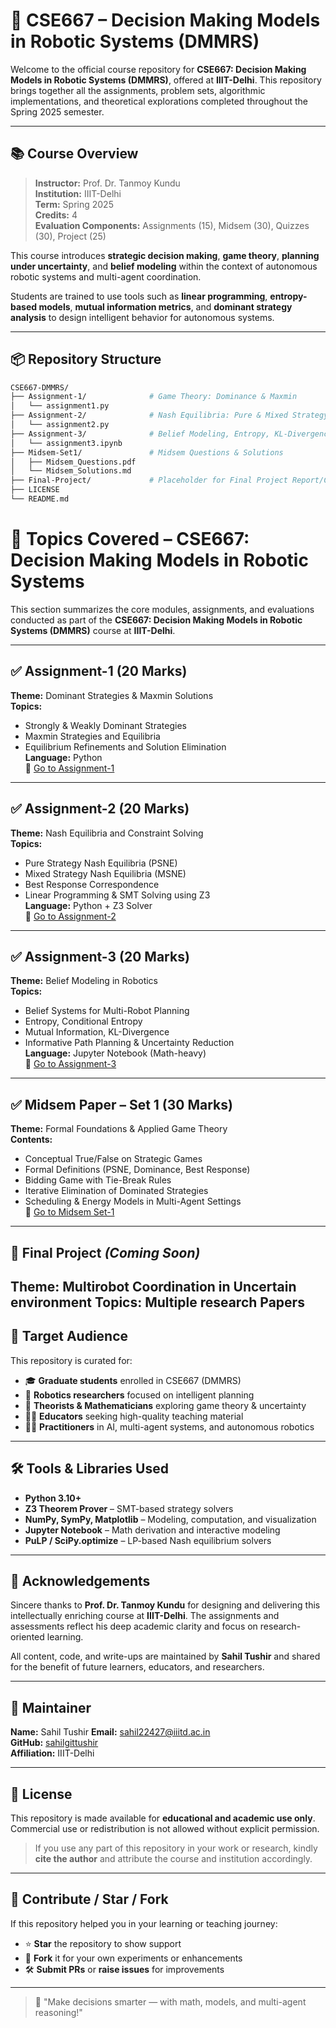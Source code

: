 # 🤖 CSE667 – Decision Making Models in Robotic Systems (DMMRS)

Welcome to the official course repository for **CSE667: Decision Making Models in Robotic Systems (DMMRS)**, offered at **IIIT-Delhi**. This repository brings together all the assignments, problem sets, algorithmic implementations, and theoretical explorations completed throughout the Spring 2025 semester.

---

## 📚 Course Overview

> **Instructor:** Prof. Dr. Tanmoy Kundu  
> **Institution:** IIIT-Delhi  
> **Term:** Spring 2025  
> **Credits:** 4  
> **Evaluation Components:** Assignments (15), Midsem (30), Quizzes (30), Project (25)

This course introduces **strategic decision making**, **game theory**, **planning under uncertainty**, and **belief modeling** within the context of autonomous robotic systems and multi-agent coordination.

Students are trained to use tools such as **linear programming**, **entropy-based models**, **mutual information metrics**, and **dominant strategy analysis** to design intelligent behavior for autonomous systems.

---

## 📦 Repository Structure

```bash
CSE667-DMMRS/
├── Assignment-1/              # Game Theory: Dominance & Maxmin
│   └── assignment1.py
├── Assignment-2/              # Nash Equilibria: Pure & Mixed Strategy
│   └── assignment2.py
├── Assignment-3/              # Belief Modeling, Entropy, KL-Divergence
│   └── assignment3.ipynb
├── Midsem-Set1/               # Midsem Questions & Solutions
│   ├── Midsem_Questions.pdf
│   └── Midsem_Solutions.md
├── Final-Project/             # Placeholder for Final Project Report/Code
├── LICENSE
└── README.md

```
# 📘 Topics Covered – CSE667: Decision Making Models in Robotic Systems

This section summarizes the core modules, assignments, and evaluations conducted as part of the **CSE667: Decision Making Models in Robotic Systems (DMMRS)** course at **IIIT-Delhi**.

---

## ✅ Assignment-1 (20 Marks)

**Theme:** Dominant Strategies & Maxmin Solutions  
**Topics:**
- Strongly & Weakly Dominant Strategies  
- Maxmin Strategies and Equilibria  
- Equilibrium Refinements and Solution Elimination  
**Language:** Python  
🔗 [Go to Assignment-1](https://github.com/sahilgittushir/CSE667---DMMRS/tree/main/Assignments/Assignment-1)

---

## ✅ Assignment-2 (20 Marks)

**Theme:** Nash Equilibria and Constraint Solving  
**Topics:**
- Pure Strategy Nash Equilibria (PSNE)  
- Mixed Strategy Nash Equilibria (MSNE)  
- Best Response Correspondence  
- Linear Programming & SMT Solving using Z3  
**Language:** Python + Z3 Solver  
🔗 [Go to Assignment-2](https://github.com/sahilgittushir/CSE667---DMMRS/tree/main/Assignments/Assignment-2)

---

## ✅ Assignment-3 (20 Marks)

**Theme:** Belief Modeling in Robotics  
**Topics:**
- Belief Systems for Multi-Robot Planning  
- Entropy, Conditional Entropy  
- Mutual Information, KL-Divergence  
- Informative Path Planning & Uncertainty Reduction  
**Language:** Jupyter Notebook (Math-heavy)  
🔗 [Go to Assignment-3](https://github.com/sahilgittushir/CSE667---DMMRS/tree/main/Assignments/Assignment-3)

---

## ✅ Midsem Paper – Set 1 (30 Marks)

**Theme:** Formal Foundations & Applied Game Theory  
**Contents:**
- Conceptual True/False on Strategic Games  
- Formal Definitions (PSNE, Dominance, Best Response)  
- Bidding Game with Tie-Break Rules  
- Iterative Elimination of Dominated Strategies  
- Scheduling & Energy Models in Multi-Agent Settings  
🔗 [Go to Midsem Set-1](https://github.com/sahilgittushir/CSE667---DMMRS/tree/main/Midsem)

---

## 📌 Final Project *(Coming Soon)*

**Theme:** Multirobot Coordination in Uncertain environment
**Topics:**
Multiple research Papers
---

## 🧠 Target Audience

This repository is curated for:

- 🎓 **Graduate students** enrolled in CSE667 (DMMRS)  
- 🤖 **Robotics researchers** focused on intelligent planning  
- 🧪 **Theorists & Mathematicians** exploring game theory & uncertainty  
- 👩‍🏫 **Educators** seeking high-quality teaching material  
- 👨‍💻 **Practitioners** in AI, multi-agent systems, and autonomous robotics  

---

## 🛠️ Tools & Libraries Used

- **Python 3.10+**
- **Z3 Theorem Prover** – SMT-based strategy solvers  
- **NumPy, SymPy, Matplotlib** – Modeling, computation, and visualization  
- **Jupyter Notebook** – Math derivation and interactive modeling  
- **PuLP / SciPy.optimize** – LP-based Nash equilibrium solvers  

---

## 🙏 Acknowledgements

Sincere thanks to **Prof. Dr. Tanmoy Kundu** for designing and delivering this intellectually enriching course at **IIIT-Delhi**. The assignments and assessments reflect his deep academic clarity and focus on research-oriented learning.

All content, code, and write-ups are maintained by **Sahil Tushir** and shared for the benefit of future learners, educators, and researchers.

---

## 👤 Maintainer

**Name:** Sahil Tushir
**Email:** sahil22427@iiitd.ac.in  
**GitHub:** [sahilgittushir](https://github.com/sahilgittushir)  
**Affiliation:** IIIT-Delhi

---

## 📜 License

This repository is made available for **educational and academic use only**.  
Commercial use or redistribution is not allowed without explicit permission.

> If you use any part of this repository in your work or research, kindly **cite the author** and attribute the course and institution accordingly.

---

## 🌟 Contribute / Star / Fork

If this repository helped you in your learning or teaching journey:

- ⭐ **Star** the repository to show support  
- 🍴 **Fork** it for your own experiments or enhancements  
- 🛠️ **Submit PRs** or **raise issues** for improvements  

---

> 🧠 "Make decisions smarter — with math, models, and multi-agent reasoning!"


